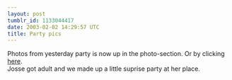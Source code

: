 ```yaml
---
layout: post
tumblr_id: 1133044417
date: 2003-02-02 14:29:57 UTC
title: Party pics
---
```


Photos from yesterday party is now up in the photo-section. Or by clicking <a href="http://rasmusandersson.se/rp13/s/?josse20" target="_blank">here</a>.
<br/>
Josse got adult and we made up a little suprise party at her place.
